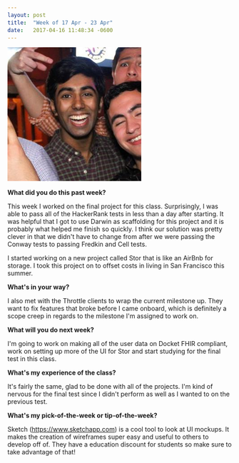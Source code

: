 ```yaml
---
layout: post
title:  "Week of 17 Apr - 23 Apr"
date:   2017-04-16 11:48:34 -0600
---
```

![](/me.jpg)

**What did you do this past week?**

This week I worked on the final project for this class. Surprisingly, I was able to pass all of the HackerRank tests in less than a day after starting. It was helpful that I got to use Darwin as scaffolding for this project and it is probably what helped me finish so quickly. I think our solution was pretty clever in that we didn't have to change from after we were passing the Conway tests to passing Fredkin and Cell tests.

I started working on a new project called Stor that is like an AirBnb for storage. I took this project on to offset costs in living in San Francisco this summer. 

**What's in your way?**

I also met with the Throttle clients to wrap the current milestone up. They want to fix features that broke before I came onboard, which is definitely a scope creep in regards to the milestone I'm assigned to work on.

**What will you do next week?**

I'm going to work on making all of the user data on Docket FHIR compliant, work on setting up more of the UI for Stor and start studying for the final test in this class.

**What's my experience of the class?**

It's fairly the same, glad to be done with all of the projects. I'm kind of nervous for the final test since I didn't perform as well as I wanted to on the previous test.

**What's my pick-of-the-week or tip-of-the-week?**

Sketch (https://www.sketchapp.com) is a cool tool to look at UI mockups. It makes the creation of wireframes super easy and useful to others to develop off of. They have a education discount for students so make sure to take advantage of that!